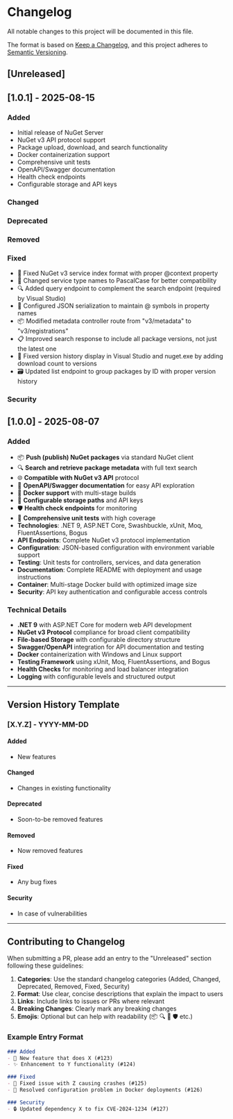 # Changelog

All notable changes to this project will be documented in this file.

The format is based on [Keep a Changelog](https://keepachangelog.com/en/1.0.0/),
and this project adheres to [Semantic Versioning](https://semver.org/spec/v2.0.0.html).

## [Unreleased]

## [1.0.1] - 2025-08-15

### Added
- Initial release of NuGet Server
- NuGet v3 API protocol support
- Package upload, download, and search functionality
- Docker containerization support
- Comprehensive unit tests
- OpenAPI/Swagger documentation
- Health check endpoints
- Configurable storage and API keys

### Changed

### Deprecated

### Removed

### Fixed
- 🐛 Fixed NuGet v3 service index format with proper @context property
- 🔄 Changed service type names to PascalCase for better compatibility
- 🔍 Added query endpoint to complement the search endpoint (required by Visual Studio)
- 🧩 Configured JSON serialization to maintain @ symbols in property names
- 📦 Modified metadata controller route from "v3/metadata" to "v3/registrations"
- 📋 Improved search response to include all package versions, not just the latest one
- 🔢 Fixed version history display in Visual Studio and nuget.exe by adding download count to versions
- 🗃️ Updated list endpoint to group packages by ID with proper version history

### Security

## [1.0.0] - 2025-08-07

### Added
- 📦 **Push (publish) NuGet packages** via standard NuGet client
- 🔍 **Search and retrieve package metadata** with full text search
- 🌐 **Compatible with NuGet v3 API** protocol
- 📖 **OpenAPI/Swagger documentation** for easy API exploration
- 🐳 **Docker support** with multi-stage builds
- 🔧 **Configurable storage paths** and API keys
- 🛡️ **Health check endpoints** for monitoring
- 🧪 **Comprehensive unit tests** with high coverage
- **Technologies**: .NET 9, ASP.NET Core, Swashbuckle, xUnit, Moq, FluentAssertions, Bogus
- **API Endpoints**: Complete NuGet v3 protocol implementation
- **Configuration**: JSON-based configuration with environment variable support
- **Testing**: Unit tests for controllers, services, and data generation
- **Documentation**: Complete README with deployment and usage instructions
- **Container**: Multi-stage Docker build with optimized image size
- **Security**: API key authentication and configurable access controls

### Technical Details
- **.NET 9** with ASP.NET Core for modern web API development
- **NuGet v3 Protocol** compliance for broad client compatibility
- **File-based Storage** with configurable directory structure
- **Swagger/OpenAPI** integration for API documentation and testing
- **Docker** containerization with Windows and Linux support
- **Testing Framework** using xUnit, Moq, FluentAssertions, and Bogus
- **Health Checks** for monitoring and load balancer integration
- **Logging** with configurable levels and structured output

---

## Version History Template

### [X.Y.Z] - YYYY-MM-DD

#### Added
- New features

#### Changed
- Changes in existing functionality

#### Deprecated
- Soon-to-be removed features

#### Removed
- Now removed features

#### Fixed
- Any bug fixes

#### Security
- In case of vulnerabilities

---

## Contributing to Changelog

When submitting a PR, please add an entry to the "Unreleased" section following these guidelines:

1. **Categories**: Use the standard changelog categories (Added, Changed, Deprecated, Removed, Fixed, Security)
2. **Format**: Use clear, concise descriptions that explain the impact to users
3. **Links**: Include links to issues or PRs where relevant
4. **Breaking Changes**: Clearly mark any breaking changes
5. **Emojis**: Optional but can help with readability (📦 🔍 🐳 🛡️ etc.)

### Example Entry Format

```markdown
### Added
- 🚀 New feature that does X (#123)
- ✨ Enhancement to Y functionality (#124)

### Fixed
- 🐛 Fixed issue with Z causing crashes (#125)
- 🔧 Resolved configuration problem in Docker deployments (#126)

### Security
- 🔒 Updated dependency X to fix CVE-2024-1234 (#127)
```
